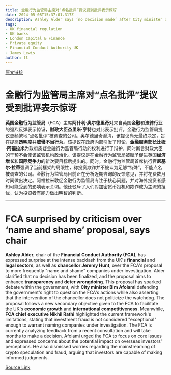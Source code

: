 ```yaml
---
title: 金融行为监管局主席对“点名批评”提议受到批评表示惊讶
date: 2024-05-08T15:37:01.317Z
description: Ashley Alder says ‘no decision made’ after City minister defends right of government to question watchdog’s actions
tags: 
- UK financial regulation
- UK banks
- London Capital & Finance
- Private equity
- Financial Conduct Authority UK
- James Lewis
author: ft
---
```


[原文链接](https://ft.com/content/efcad16e-3229-45b5-a469-d3f55257fea9)

# 金融行为监管局主席对“点名批评”提议受到批评表示惊讶

**英国金融行为监管局**（FCA）主席**阿什利·奥尔德里奇**对来自英国**金融**和**法律行业**的强烈反弹表示惊讶，**财政大臣杰里米·亨特**也对此表示批评。金融行为监管局提议更频繁地“点名批评”被调查的公司。奥尔德里奇澄清，该提议尚无最终决定，旨在提高**透明度**并**威慑不当行为**。该提议在政府内部引发了辩论，**金融服务部长比姆·阿福拉米**为政府质疑金融行为监管局行动的权利进行了辩护，同时断言财政大臣的干预不会使该监管机构政治化。该提议是在金融行为监管局被赋予促进英国**经济增长**和**国际竞争力**的新次要目标后提出的。同时，金融行为监管局首席执行官**尼基尔·拉蒂**强调了当前框架的局限性，称投资欺诈并不被认为足够“特殊”，不能点名被调查的公司。金融行为监管局目前正在分析近期咨询的反馈意见，并将花费数月时间做出决定。阿福拉米敦促金融行为监管局专注于核心问题，并对海外投资者感知可能受到的影响表示关切。他还驳斥了人们对加密货币投机和欺诈成为主流的担忧，认为投资者有能力做出明智的判断。

---

# FCA surprised by criticism over ‘name and shame’ proposal, says chair

**Ashley Alder**, chair of the **Financial Conduct Authority (FCA)**, has expressed surprise at the intense backlash from the UK's **financial** and **legal sectors**, as well as **chancellor Jeremy Hunt**, over the FCA's proposal to more frequently "name and shame" companies under investigation. Alder clarified that no decision has been finalized, and the proposal aims to enhance **transparency** and **deter wrongdoing**. This proposal has sparked debate within the government, with **City minister Bim Afolami** defending the government's right to question the FCA's actions while also asserting that the intervention of the chancellor does not politicize the watchdog. The proposal follows a new secondary objective given to the FCA to facilitate the UK's **economic growth** and **international competitiveness**. Meanwhile, **FCA chief executive Nikhil Rathi** highlighted the current framework's limitations, stating that investment fraud is not considered "exceptional" enough to warrant naming companies under investigation. The FCA is currently analyzing feedback from a recent consultation and will take months to make a decision. Afolami urged the FCA to focus on core issues and expressed concerns about the potential impact on overseas investors' perceptions. He also dismissed worries regarding the mainstreaming of crypto speculation and fraud, arguing that investors are capable of making informed judgments.

[Source Link](https://ft.com/content/efcad16e-3229-45b5-a469-d3f55257fea9)


